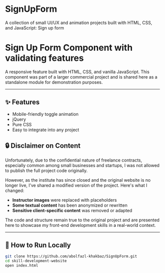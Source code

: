 # SignUpForm
A collection of small UI/UX and animation projects built with HTML, CSS, and JavaScript: Sign up form
# Sign Up Form Component with validating features

A responsive feature built with HTML, CSS, and vanilla JavaScript. This component was part of a larger commercial project and is shared here as a standalone module for demonstration purposes.

---

## ✨ Features

- Mobile-friendly toggle animation
- jQuery
- Pure CSS
- Easy to integrate into any project
## 🔒 Disclaimer on Content

Unfortunately, due to the confidential nature of freelance contracts, especially common among small businesses and startups, I was not allowed to publish the full project code originally.

However, as the institute has since closed and the original website is no longer live, I’ve shared a modified version of the project. Here's what I changed:

- **Instructor images** were replaced with placeholders
- **Some textual content** has been anonymized or rewritten
- **Sensitive client-specific content** was removed or adapted

The code and structure remain true to the original project and are presented here to showcase my front-end development skills in a real-world context.

---

## 🚀 How to Run Locally

```bash
git clone https://github.com/abolfazl-khakbaz/SignUpForm.git
cd skill-development-website
open index.html
